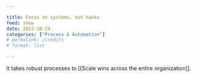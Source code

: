 ```yaml
---

title: Focus on systems, not hacks
feed: show
date: 2022-10-24
categories: ["Process & Automation"]
# permalink: /credits
# format: list

---
```


It takes robust processes to [[Scale wins across the entire organization]].